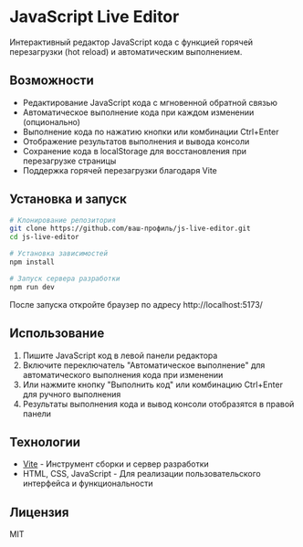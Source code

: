 # JavaScript Live Editor

Интерактивный редактор JavaScript кода с функцией горячей перезагрузки (hot reload) и автоматическим выполнением.

## Возможности

- Редактирование JavaScript кода с мгновенной обратной связью
- Автоматическое выполнение кода при каждом изменении (опционально)
- Выполнение кода по нажатию кнопки или комбинации Ctrl+Enter
- Отображение результатов выполнения и вывода консоли
- Сохранение кода в localStorage для восстановления при перезагрузке страницы
- Поддержка горячей перезагрузки благодаря Vite

## Установка и запуск

```bash
# Клонирование репозитория
git clone https://github.com/ваш-профиль/js-live-editor.git
cd js-live-editor

# Установка зависимостей
npm install

# Запуск сервера разработки
npm run dev
```

После запуска откройте браузер по адресу http://localhost:5173/

## Использование

1. Пишите JavaScript код в левой панели редактора
2. Включите переключатель "Автоматическое выполнение" для автоматического выполнения кода при изменении
3. Или нажмите кнопку "Выполнить код" или комбинацию Ctrl+Enter для ручного выполнения
4. Результаты выполнения кода и вывод консоли отобразятся в правой панели

## Технологии

- [Vite](https://vitejs.dev/) - Инструмент сборки и сервер разработки
- HTML, CSS, JavaScript - Для реализации пользовательского интерфейса и функциональности

## Лицензия

MIT 